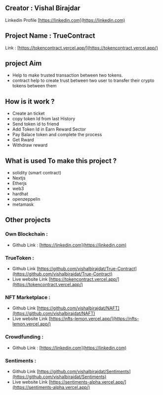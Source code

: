 ## Creator : Vishal Birajdar
Linkedin  Profile [https://linkedin.com](https://linkedin.com)

## Project Name : TrueContract
Link : [https://tokencontract.vercel.app/](https://tokencontract.vercel.app/)

## project Aim

- Help to make trusted transaction between two tokens.
- contract help to create trust between two user to transfer their crypto tokens between them

## How is it work ?
- Create an ticket
- copy token Id from last History
- Send token id to friend
- Add Token Id in Earn Reward Sector
- Pay Balace token and complete the process
- Get Rward
- Withdraw reward  

## What is used To make this project ? 
- solidity (smart contract)
- Nextjs
- Etherjs
- web3
- hardhat
- openzeppelin
- metamask


## Other projects

### Own Blockchain : 
- Github Link : [https://linkedin.com](https://linkedin.com)

### TrueToken : 
- Github Link [https://github.com/vishalbirajdat/True-Contract](https://github.com/vishalbirajdat/True-Contract)
- Live website Link [https://tokencontract.vercel.app/](https://tokencontract.vercel.app/)

### NFT Marketplace :
- Github Link [https://github.com/vishalbirajdat/NAFT](https://github.com/vishalbirajdat/NAFT)
- Live website Link [https://nfts-lemon.vercel.app/](https://nfts-lemon.vercel.app/)

### Crowdfunding :
- Github Link : [https://linkedin.com](https://linkedin.com)

### Sentiments : 
- Github Link [https://github.com/vishalbirajdat/Sentiments](https://github.com/vishalbirajdat/Sentiments)
- Live website Link [https://sentiments-alpha.vercel.app/](https://sentiments-alpha.vercel.app/)

